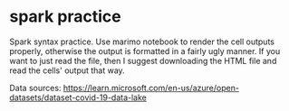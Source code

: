 # spark practice

Spark syntax practice. Use marimo notebook to render the cell outputs properly, otherwise the output is formatted in a fairly ugly manner. If you want to just read the file, then I suggest downloading the HTML file and read the cells' output that way.

Data sources: https://learn.microsoft.com/en-us/azure/open-datasets/dataset-covid-19-data-lake
